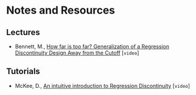 # Notes and Resources

## Lectures

- Bennett, M., [How far is too far? Generalization of a Regression Discontinuity Design Away from the Cutoff](https://www.youtube.com/watch?v=YSWoobaU2TU) [`video`]

## Tutorials

- McKee, D., [An intuitive introduction to Regression Discontinuity](https://www.youtube.com/watch?v=tWRsYWSP3fM) [`video`]
